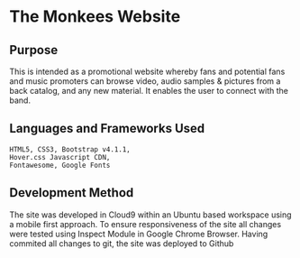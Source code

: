 # The Monkees Website

## Purpose 
This is intended as a promotional website whereby fans and potential fans and 
music promoters can browse video, audio samples & pictures from a back catalog, 
and any new material. It enables the user to connect with the band.
    
## Languages and Frameworks Used
    HTML5, CSS3, Bootstrap v4.1.1,
    Hover.css Javascript CDN,
    Fontawesome, Google Fonts

## Development Method
The site was developed in Cloud9 within an Ubuntu based workspace using a mobile 
first approach. To ensure responsiveness of the site all changes were tested 
using Inspect Module in Google Chrome Browser. Having commited all changes to git, the 
site was deployed to Github
